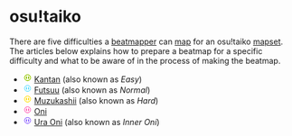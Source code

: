# osu!taiko

There are five difficulties a [beatmapper](/wiki/beatmapper) can [map](/wiki/map) for an osu!taiko [mapset](/wiki/mapset).
The articles below explains how to prepare a beatmap for a specific difficulty and what to be aware of in the process of making the beatmap.

- ![Easy icon](/wiki/shared/diff/easy-t.png) [Kantan](/wiki/Kantan) (also known as _Easy_)
- ![Normal icon](/wiki/shared/diff/normal-t.png) [Futsuu](/wiki/Futsuu) (also known as _Normal_)
- ![Hard icon](/wiki/shared/diff/hard-t.png) [Muzukashii](/wiki/Muzukashii) (also known as _Hard_)
- ![Insane icon](/wiki/shared/diff/insane-t.png) [Oni](/wiki/Oni)
- ![Expert icon](/wiki/shared/diff/expert-t.png) [Ura Oni](/wiki/Ura_Oni) (also known as _Inner Oni_)
